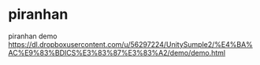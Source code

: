 piranhan
========

piranhan demo
https://dl.dropboxusercontent.com/u/56297224/UnitySumple2/%E4%BA%AC%E9%83%BDICS%E3%83%87%E3%83%A2/demo/demo.html